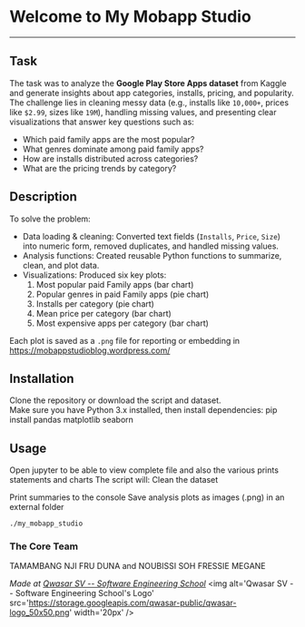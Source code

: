 # Welcome to My Mobapp Studio
***

## Task
The task was to analyze the **Google Play Store Apps dataset** from Kaggle and generate insights about app categories, installs, pricing, and popularity.  
The challenge lies in cleaning messy data (e.g., installs like `10,000+`, prices like `$2.99`, sizes like `19M`), handling missing values, and presenting clear visualizations that answer key questions such as:
- Which paid family apps are the most popular?
- What genres dominate among paid family apps?
- How are installs distributed across categories?
- What are the pricing trends by category?

## Description
To solve the problem:
- Data loading & cleaning: Converted text fields (`Installs`, `Price`, `Size`) into numeric form, removed duplicates, and handled missing values.  
- Analysis functions: Created reusable Python functions to summarize, clean, and plot data.  
- Visualizations: Produced six key plots:
  1. Most popular paid Family apps (bar chart)  
  2. Popular genres in paid Family apps (pie chart)  
  3. Installs per category (pie chart)  
  4. Mean price per category (bar chart)  
  5. Most expensive apps per category (bar chart)  

Each plot is saved as a `.png` file for reporting or embedding in https://mobappstudioblog.wordpress.com/

## Installation
Clone the repository or download the script and dataset.  
Make sure you have Python 3.x installed, then install dependencies:
pip install pandas matplotlib seaborn

## Usage
Open jupyter to be able to view complete file and also the various prints statements and charts
The script will:
Clean the dataset

Print summaries to the console
Save analysis plots as images (.png) in an external folder
```
./my_mobapp_studio
```

### The Core Team
TAMAMBANG NJI FRU DUNA and NOUBISSI SOH FRESSIE MEGANE

<span><i>Made at <a href='https://qwasar.io'>Qwasar SV -- Software Engineering School</a></i></span>
<span><img alt='Qwasar SV -- Software Engineering School's Logo' src='https://storage.googleapis.com/qwasar-public/qwasar-logo_50x50.png' width='20px' /></span>
